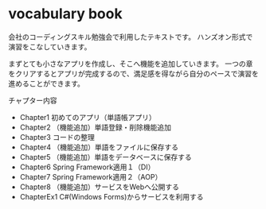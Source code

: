# vocabulary book

会社のコーディングスキル勉強会で利用したテキストです。
ハンズオン形式で演習をこなしていきます。

まずとても小さなアプリを作成し、そこへ機能を追加していきます。
一つの章をクリアするとアプリが完成するので、満足感を得ながら自分のペースで演習を進めることができます。

チャプター内容
- Chapter1 初めてのアプリ（単語帳アプリ）
- Chapter2 （機能追加）単語登録・削除機能追加
- Chapter3 コードの整理
- Chapter4 （機能追加）単語をファイルに保存する
- Chapter5 （機能追加）単語をデータベースに保存する
- Chapter6 Spring Framework適用１（DI）
- Chapter7 Spring Framework適用２（AOP）
- Chapter8 （機能追加）サービスをWebへ公開する
- ChapterEx1 C#(Windows Forms)からサービスを利用する
